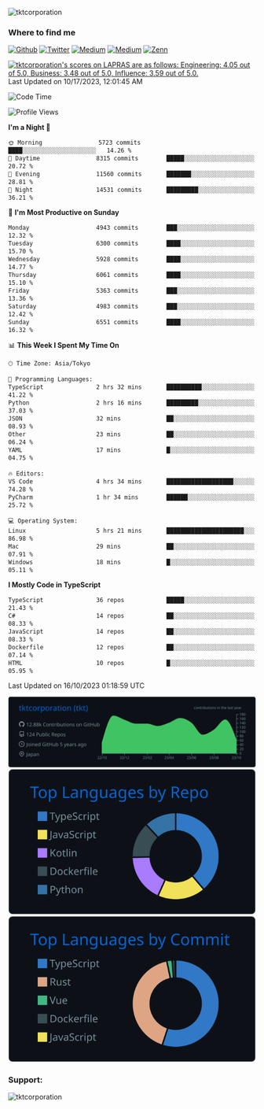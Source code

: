 <p align="left"> <img src="https://komarev.com/ghpvc/?username=tktcorporation&label=Profile%20views&color=0e75b6&style=flat" alt="tktcorporation" /> </p>

<h3>Where to find me</h3>
<p>
<a href="https://github.com/tktcorporation" target="_blank"><img alt="Github" src="https://img.shields.io/badge/GitHub-%2312100E.svg?&style=for-the-badge&logo=Github&logoColor=white" /></a>
<a href="https://twitter.com/tktcorporation" target="_blank"><img alt="Twitter" src="https://img.shields.io/badge/twitter-%231DA1F2.svg?&style=for-the-badge&logo=twitter&logoColor=white" /></a>
<a href="https://www.linkedin.com/in/tktcorporation" target="_blank"><img alt="Medium" src="https://img.shields.io/badge/linkdin-0a66c2.svg?&style=for-the-badge&logo=linkedin&logoColor=white" /></a>
<a href="https://qiita.com/tktcorporation" target="_blank"><img alt="Medium" src="https://img.shields.io/badge/qiita-55C500.svg?&style=for-the-badge&logo=qiita&logoColor=white" /></a>
<a href="https://zenn.dev/tktcorporation" target="_blank"><img alt="Zenn" src="https://img.shields.io/badge/Zenn-3EA8FF.svg?&style=for-the-badge&logo=Zenn&logoColor=white" /></a>
</p>

<!--START_SECTION:lapras-card-->
<p ><a href="https://lapras.com/public/tktcorporation" target="_blank" rel="noopener noreferrer"><img alt="tktcorporation's scores on LAPRAS are as follows: Engineering: 4.05 out of 5.0, Business: 3.48 out of 5.0, Influence: 3.59 out of 5.0." src="https://lapras-card-generator.vercel.app/api/svg?e=4.05&b=3.48&i=3.59&b1=%23232323&b2=%236d6d6d&i1=%23212121&i2=%23818181&l=en" width="300" ></a>  
Last Updated on 10/17/2023, 12:01:45 AM</p>
<!--END_SECTION:lapras-card-->
  
<!--START_SECTION:waka-->
![Code Time](http://img.shields.io/badge/Code%20Time-1%2C177%20hrs%2010%20mins-blue)

![Profile Views](http://img.shields.io/badge/Profile%20Views-1-blue)

**I'm a Night 🦉** 

```text
🌞 Morning                5723 commits        ████░░░░░░░░░░░░░░░░░░░░░   14.26 % 
🌆 Daytime                8315 commits        █████░░░░░░░░░░░░░░░░░░░░   20.72 % 
🌃 Evening                11560 commits       ███████░░░░░░░░░░░░░░░░░░   28.81 % 
🌙 Night                  14531 commits       █████████░░░░░░░░░░░░░░░░   36.21 % 
```
📅 **I'm Most Productive on Sunday** 

```text
Monday                   4943 commits        ███░░░░░░░░░░░░░░░░░░░░░░   12.32 % 
Tuesday                  6300 commits        ████░░░░░░░░░░░░░░░░░░░░░   15.70 % 
Wednesday                5928 commits        ████░░░░░░░░░░░░░░░░░░░░░   14.77 % 
Thursday                 6061 commits        ████░░░░░░░░░░░░░░░░░░░░░   15.10 % 
Friday                   5363 commits        ███░░░░░░░░░░░░░░░░░░░░░░   13.36 % 
Saturday                 4983 commits        ███░░░░░░░░░░░░░░░░░░░░░░   12.42 % 
Sunday                   6551 commits        ████░░░░░░░░░░░░░░░░░░░░░   16.32 % 
```


📊 **This Week I Spent My Time On** 

```text
🕑︎ Time Zone: Asia/Tokyo

💬 Programming Languages: 
TypeScript               2 hrs 32 mins       ██████████░░░░░░░░░░░░░░░   41.22 % 
Python                   2 hrs 16 mins       █████████░░░░░░░░░░░░░░░░   37.03 % 
JSON                     32 mins             ██░░░░░░░░░░░░░░░░░░░░░░░   08.93 % 
Other                    23 mins             ██░░░░░░░░░░░░░░░░░░░░░░░   06.24 % 
YAML                     17 mins             █░░░░░░░░░░░░░░░░░░░░░░░░   04.75 % 

🔥 Editors: 
VS Code                  4 hrs 34 mins       ███████████████████░░░░░░   74.28 % 
PyCharm                  1 hr 34 mins        ██████░░░░░░░░░░░░░░░░░░░   25.72 % 

💻 Operating System: 
Linux                    5 hrs 21 mins       ██████████████████████░░░   86.98 % 
Mac                      29 mins             ██░░░░░░░░░░░░░░░░░░░░░░░   07.91 % 
Windows                  18 mins             █░░░░░░░░░░░░░░░░░░░░░░░░   05.11 % 
```

**I Mostly Code in TypeScript** 

```text
TypeScript               36 repos            █████░░░░░░░░░░░░░░░░░░░░   21.43 % 
C#                       14 repos            ██░░░░░░░░░░░░░░░░░░░░░░░   08.33 % 
JavaScript               14 repos            ██░░░░░░░░░░░░░░░░░░░░░░░   08.33 % 
Dockerfile               12 repos            ██░░░░░░░░░░░░░░░░░░░░░░░   07.14 % 
HTML                     10 repos            █░░░░░░░░░░░░░░░░░░░░░░░░   05.95 % 
```




 Last Updated on 16/10/2023 01:18:59 UTC
<!--END_SECTION:waka-->

[![](https://raw.githubusercontent.com/tktcorporation/tktcorporation/master/profile-summary-card-output/github_dark/0-profile-details.svg)](https://github.com/vn7n24fzkq/github-profile-summary-cards)
[![](https://raw.githubusercontent.com/tktcorporation/tktcorporation/master/profile-summary-card-output/github_dark/1-repos-per-language.svg)](https://github.com/vn7n24fzkq/github-profile-summary-cards) [![](https://raw.githubusercontent.com/tktcorporation/tktcorporation/master/profile-summary-card-output/github_dark/2-most-commit-language.svg)](https://github.com/vn7n24fzkq/github-profile-summary-cards)

<h3 align="left">Support:</h3>
<p><a href="https://www.buymeacoffee.com/tktcorporation"> <img align="left" src="https://cdn.buymeacoffee.com/buttons/v2/default-yellow.png" height="50" width="210" alt="tktcorporation" /></a></p><br><br>

